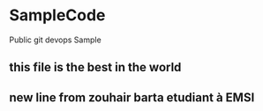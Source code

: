 # SampleCode
Public git devops Sample

## this file is the best in the world

## new line from zouhair barta etudiant à EMSI